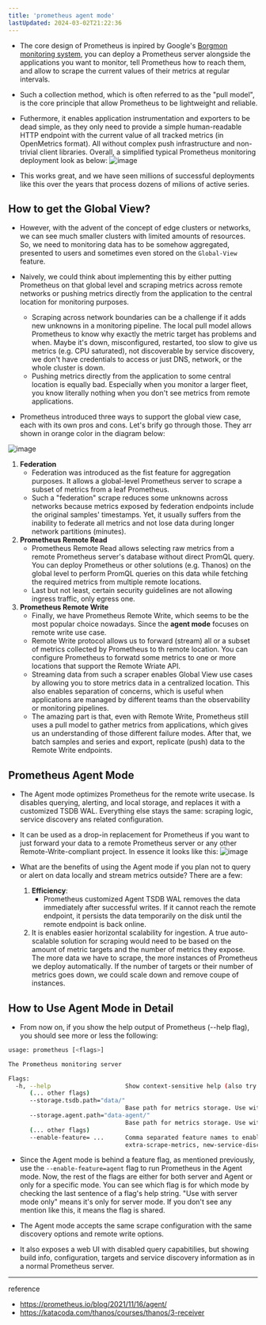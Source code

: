 ```yaml
---
title: 'prometheus agent mode'
lastUpdated: 2024-03-02T21:22:36
---
```


- The core design of Prometheus is inpired by Google's [Borgmon monitoring system](https://sre.google/sre-book/practical-alerting/#the-rise-of-borgmon), you can deploy a Prometheus server alongside the applications you want to monitor, tell Prometheus how to reach them, and allow to scrape the current values of their metrics at regular intervals.

- Such a collection method, which is often referred to as the "pull model", is the core principle that allow Prometheus to be lightweight and reliable.
  
- Futhermore, it enables application instrumentation and exporters to be dead simple, as they only need to provide a simple human-readable HTTP endpoint with the current value of all tracked metrics (in OpenMetrics format). All without complex push infrastructure and non-trivial client libraries. Overall, a simplified typical Prometheus monitoring deployment look as below:
    ![image](https://github.com/rlaisqls/TIL/assets/81006587/c8c0743b-0379-4046-9856-e28c86679936)

- This works great, and we have seen millions of successful deployments like this over the years that process dozens of milions of active series.

## How to get the Global View?

- However, with the advent of the concept of edge clusters or networks, we can see much smaller clusters with limited amounts of resources. So, we need to monitoring data has to be somehow aggregated, presented to users and sometimes even stored on the `Global-View` feature.

- Naively, we could think about implementing this by either putting Prometheus on that global level and scraping metrics across remote networks or pushing metrics directly from the application to the central location for monitoring purposes.  
  - Scraping across network boundaries can be a challenge if it adds new unknowns in a monitoring pipeline. The local pull model allows Prometheus to know why exactly the metric target has problems and when. Maybe it's down, misconfigured, restarted, too slow to give us metrics (e.g. CPU saturated), not discoverable by service discovery, we don't have credentials to access or just DNS, network, or the whole cluster is down.
  - Pushing metrics directly from the application to some central location is equally bad. Especially when you monitor a larger fleet, you know literally nothing when you don't see metrics from remote applications.

- Prometheus introduced three ways to support the global view case, each with its own pros and cons. Let's brify go through those. They arr shown in orange color in the diagram below:

![image](https://github.com/rlaisqls/TIL/assets/81006587/31f91957-ca61-4525-a40f-80a7f6bd2c3d)

1. **Federation**
   - Federation was introduced as the fist feature for aggregation purposes. It allows a global-level Prometheus server to scrape a subset of metrics from a leaf Prometheus.
   - Such a "federation" scrape reduces some unknowns across networks because metrics exposed by federation endpoints include the original samples' timestamps. Yet, it usually suffers from the inability to federate all metrics and not lose data during longer network partitions (minutes). 
2. **Prometheus Remote Read**
   -  Prometheus Remote Read allows selecting raw metrics from a remote Prometheus server's database without direct PromQL query.  You can deploy Prometheus or other solutions (e.g. Thanos) on the global level to perform PromQL queries on this data while fetching the required metrics from multiple remote locations.
   -  Last but not least, certain security guidelines are not allowing ingress traffic, only egress one.
3. **Prometheus Remote Write**
   - Finally, we have Prometheus Remote Write, which seems to be the most popular choice nowadays. Since the **agent mode** focuses on remote write use case.
   - Remote Write protocol allows us to forward (stream) all or a subset of metrics collected by Prometheus to th remote location. You can configure Prometheus to forwatd some metrics to one or more locations that support the Remote Wriate API. 
   - Streaming data from such a scraper enables Global View use cases by allowing you to store metrics data in a centralized location. This also enables separation of concerns, which is useful when applications are managed by different teams than the observability or monitoring pipelines.
   - The amazing part is that, even with Remote Write, Prometheus still uses a pull model to gather metrics from applications, which gives us an understanding of those different failure modes. After that, we batch samples and series and export, replicate (push) data to the Remote Write endpoints.

## Prometheus Agent Mode

- The Agent mode optimizes Prometheus for the remote write usecase. Is disables querying, alerting, and local storage, and replaces it with a customized TSDB WAL. Everything else stays the same: scraping logic, service discovery ans related configuration.
- It can be used as a drop-in replacement for Prometheus if you want to just forward your data to a remote Prometheus server or any other Remote-Write-compliant project. In essence it looks like this:
    ![image](https://github.com/rlaisqls/TIL/assets/81006587/935a2dac-35d3-4811-977d-13c3e192826c)

- What are the benefits of using the Agent mode if you plan not to query or alert on data locally and stream metrics outside? There are a few:
  1. **Efficiency**:
     - Prometheus customized Agent TSDB WAL removes the data immediately after successful writes. If it cannot reach the remote endpoint, it persists the data temporarily on the disk until the remote endpoint is back online.
  2. It is enables easier horizontal scalability for ingestion. A true auto-scalable solution for scraping would need to be based on the amount of metric targets and the number of metrics they expose. The more data we have to scrape, the more instances of Prometheus we deploy automatically. If the number of targets or their number of metrics goes down, we could scale down and remove coupe of instances.

## How to Use Agent Mode in Detail

- From now on, if you show the help output of Prometheus (--help flag), you should see more or less the following:

```bash
usage: prometheus [<flags>]

The Prometheus monitoring server

Flags:
  -h, --help                     Show context-sensitive help (also try --help-long and --help-man).
      (... other flags)
      --storage.tsdb.path="data/"
                                 Base path for metrics storage. Use with server mode only.
      --storage.agent.path="data-agent/"
                                 Base path for metrics storage. Use with agent mode only.
      (... other flags)
      --enable-feature= ...      Comma separated feature names to enable. Valid options: agent, exemplar-storage, expand-external-labels, memory-snapshot-on-shutdown, promql-at-modifier, promql-negative-offset, remote-write-receiver,
                                 extra-scrape-metrics, new-service-discovery-manager. See https://prometheus.io/docs/prometheus/latest/feature_flags/ for more details.
```

- Since the Agent mode is behind a feature flag, as mentioned previously, use the `--enable-feature=agent` flag to run Prometheus in the Agent mode. Now, the rest of the flags are either for both server and Agent or only for a specific mode. You can see which flag is for which mode by checking the last sentence of a flag's help string. "Use with server mode only" means it's only for server mode. If you don't see any mention like this, it means the flag is shared.

- The Agent mode accepts the same scrape configuration with the same discovery options and remote write options.

- It also exposes a web UI with disabled query capabitilies, but showing build info, configuration, targets and service discovery information as in a normal Prometheus server.

---
reference
- https://prometheus.io/blog/2021/11/16/agent/
- https://katacoda.com/thanos/courses/thanos/3-receiver